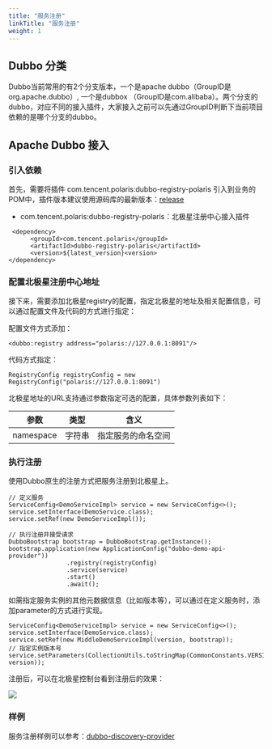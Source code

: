 ```yaml
---
title: "服务注册"
linkTitle: "服务注册"
weight: 1
---
```


## Dubbo 分类

Dubbo当前常用的有2个分支版本，一个是apache dubbo（GroupID是org.apache.dubbo）, 一个是dubbox （GroupID是com.alibaba）。两个分支的dubbo，对应不同的接入插件，大家接入之前可以先通过GroupID判断下当前项目依赖的是哪个分支的dubbo。

## Apache Dubbo 接入

### 引入依赖

首先，需要将插件 com.tencent.polaris:dubbo-registry-polaris 引入到业务的POM中，插件版本建议使用源码库的最新版本：[release](https://github.com/polarismesh/dubbo-java-polaris/releases)

- com.tencent.polaris:dubbo-registry-polaris：北极星注册中心接入插件

```
 <dependency>
      <groupId>com.tencent.polaris</groupId>
      <artifactId>dubbo-registry-polaris</artifactId>
      <version>${latest_version}<version>
</dependency>
```

### 配置北极星注册中心地址

接下来，需要添加北极星registry的配置，指定北极星的地址及相关配置信息，可以通过配置文件及代码的方式进行指定：

配置文件方式添加：

```
<dubbo:registry address="polaris://127.0.0.1:8091"/>
```

代码方式指定：

```
RegistryConfig registryConfig = new RegistryConfig("polaris://127.0.0.1:8091")
```

北极星地址的URL支持通过参数指定可选的配置，具体参数列表如下：

| 参数      | 类型   | 含义               |
| --------- | ------ | ------------------ |
| namespace | 字符串 | 指定服务的命名空间 |


### 执行注册

使用Dubbo原生的注册方式把服务注册到北极星上。

```
// 定义服务
ServiceConfig<DemoServiceImpl> service = new ServiceConfig<>();
service.setInterface(DemoService.class);
service.setRef(new DemoServiceImpl());

// 执行注册并接受请求
DubboBootstrap bootstrap = DubboBootstrap.getInstance();
bootstrap.application(new ApplicationConfig("dubbo-demo-api-provider"))
                .registry(registryConfig)
                .service(service)
                .start()
                .await();
```

如需指定服务实例的其他元数据信息（比如版本等），可以通过在定义服务时，添加parameter的方式进行实现。

```
ServiceConfig<DemoServiceImpl> service = new ServiceConfig<>();
service.setInterface(DemoService.class);
service.setRef(new MiddleDemoServiceImpl(version, bootstrap));
// 指定实例版本号
service.setParameters(CollectionUtils.toStringMap(CommonConstants.VERSION_KEY, version));
```

注册后，可以在北极星控制台看到注册后的效果：

![](../图片/服务注册.png)

### 样例

服务注册样例可以参考：[dubbo-discovery-provider](https://github.com/polarismesh/dubbo-java-polaris/tree/main/dubbo/dubbo-examples/dubbo-discovery-example/dubbo-discovery-provider)